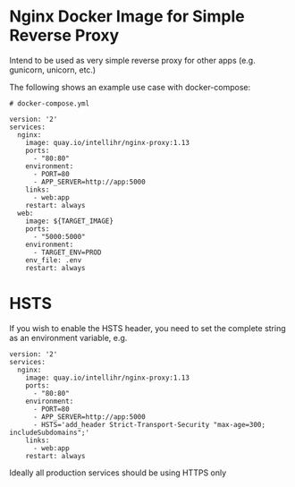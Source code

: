 # Nginx Docker Image for Simple Reverse Proxy

Intend to be used as very simple reverse proxy for other apps (e.g. gunicorn, unicorn, etc.)

The following shows an example use case with docker-compose:

```
# docker-compose.yml

version: '2'
services:
  nginx:
    image: quay.io/intellihr/nginx-proxy:1.13
    ports:
      - "80:80"
    environment:
      - PORT=80
      - APP_SERVER=http://app:5000
    links:
      - web:app
    restart: always
  web:
    image: ${TARGET_IMAGE}
    ports:
      - "5000:5000"
    environment:
      - TARGET_ENV=PROD
    env_file: .env
    restart: always
```

# HSTS

If you wish to enable the HSTS header, you need to set the complete string as an
environment variable, e.g.

```
version: '2'
services:
  nginx:
    image: quay.io/intellihr/nginx-proxy:1.13
    ports:
      - "80:80"
    environment:
      - PORT=80
      - APP_SERVER=http://app:5000
      - HSTS='add_header Strict-Transport-Security "max-age=300; includeSubdomains";'
    links:
      - web:app
    restart: always
```

Ideally all production services should be using HTTPS only

